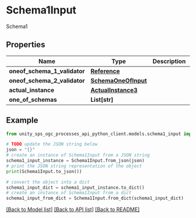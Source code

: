 # Schema1Input

Schema1

## Properties

Name | Type | Description | Notes
------------ | ------------- | ------------- | -------------
**oneof_schema_1_validator** | [**Reference**](Reference.md) |  | [optional]
**oneof_schema_2_validator** | [**SchemaOneOfInput**](SchemaOneOfInput.md) |  | [optional]
**actual_instance** | [**ActualInstance3**](ActualInstance3.md) |  | [optional]
**one_of_schemas** | **List[str]** |  | [optional]

## Example

```python
from unity_sps_ogc_processes_api_python_client.models.schema1_input import Schema1Input

# TODO update the JSON string below
json = "{}"
# create an instance of Schema1Input from a JSON string
schema1_input_instance = Schema1Input.from_json(json)
# print the JSON string representation of the object
print(Schema1Input.to_json())

# convert the object into a dict
schema1_input_dict = schema1_input_instance.to_dict()
# create an instance of Schema1Input from a dict
schema1_input_from_dict = Schema1Input.from_dict(schema1_input_dict)
```
[[Back to Model list]](../README.md#documentation-for-models) [[Back to API list]](../README.md#documentation-for-api-endpoints) [[Back to README]](../README.md)
